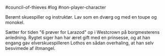 #council-of-thieves #log #non-player-character

Berømt skuespiller og instruktør. Lav som en dværg og med en toupe og monokel.
Sætter for tiden "6 prøver for Larazod" op i Westcrown på borgmesterens anledning.
Rygtet siger han har æret gift med en prinsesse, og at han engang gav elverskuespilleren Lothos en sådan overhaling, at han selv besvimede af iltmangel.
